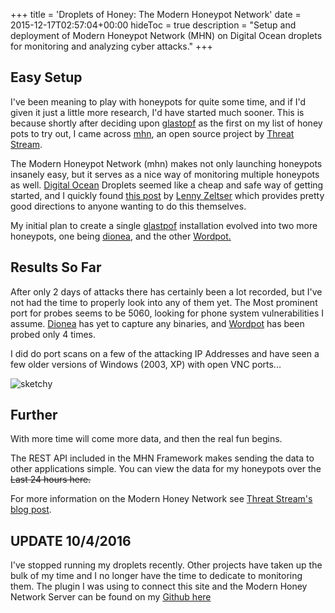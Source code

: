 +++
title = 'Droplets of Honey: The Modern Honeypot Network'
date = 2015-12-17T02:57:04+00:00
hideToc = true
description = "Setup and deployment of Modern Honeypot Network (MHN) on Digital Ocean droplets for monitoring and analyzing cyber attacks."
+++
## Easy Setup

I've been meaning to play with honeypots for quite some time, and if I'd given it just a little more research, I'd have started much sooner. This is because shortly after deciding upon [glastopf](https://github.com/gbrindisi/wordpot) as the first on my list of honey pots  to try out, I came across [mhn](https://github.com/threatstream/mhn), an open source project by [Threat Stream](https://www.threatstream.com/).

The Modern Honeypot Network (mhn) makes not only launching honeypots insanely easy, but it serves as a nice way of monitoring multiple honeypots as well. [Digital Ocean](https://www.digitalocean.com/) Droplets  seemed like a cheap and safe way of getting started, and I quickly found [this post](https://zeltser.com/modern-honey-network-experiments/) by [Lenny Zeltser](https://zeltser.com/) which provides pretty good directions to anyone wanting to do this themselves.

My initial plan to create a single [glastpof](http://glastopf.org/) installation evolved into two more honeypots, one being [dionea](https://github.com/rep/dionaea), and the other [Wordpot.](https://github.com/gbrindisi/wordpot)

## Results So Far

After only 2 days of attacks there has certainly been a lot recorded, but I've not had the time to properly look into any of them yet. The Most prominent port for probes seems to be 5060, looking for phone system vulnerabilities I assume. [Dionea](https://github.com/rep/dionaea) has yet to capture any binaries, and [Wordpot](https://github.com/gbrindisi/wordpot) has been probed only 4 times.

I did do port scans on a few of the attacking IP Addresses and have seen a few older versions of Windows (2003, XP) with open VNC ports...

![sketchy](/posts/images/droplets-of-honey/sketch.png)


## Further

With more time will come more data, and then the real fun begins.

The REST API included  in the MHN Framework makes sending the data to other applications simple. You can view the data for my honeypots over the <del>Last 24 hours here.</del>

For more information on the Modern Honey Network see [Threat Stream's blog post](https://www.threatstream.com/blog/mhn-modern-honey-network).


## UPDATE 10/4/2016
I've stopped running my droplets recently. Other projects have taken up the bulk of my time and I no longer have the time to dedicate to monitoring them. The plugin I was using to connect this site and the Modern Honey Network Server can be found on my [Github here](https://github.com/d0n601/wp-mhn)
